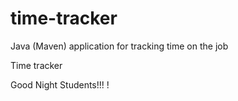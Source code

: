 # time-tracker
Java (Maven) application for tracking time on the job

Time tracker

Good Night Students!!! !
